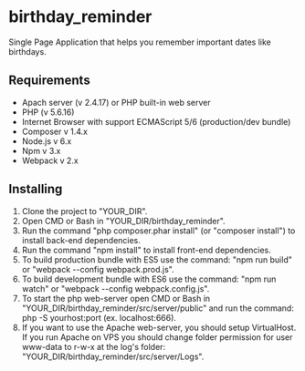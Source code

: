 # birthday_reminder
Single Page Application that helps you remember important dates like birthdays.

Requirements
------------
* Apach server (v 2.4.17) or PHP built-in web server
* PHP (v 5.6.16)
* Internet Browser with support ECMAScript 5/6 (production/dev bundle)
* Composer v 1.4.x
* Node.js v 6.x
* Npm v 3.x
* Webpack v 2.x

Installing
---------
1. Clone the project to "YOUR_DIR".
2. Open CMD or Bash in "YOUR_DIR/birthday_reminder".
3. Run the command "php composer.phar install" (or "composer install") to install back-end dependencies.
4. Run the command "npm install" to install front-end dependencies.
5. To build production bundle with ES5 use the command: "npm run build" or "webpack --config webpack.prod.js".
6. To build development bundle with ES6 use the command: "npm run watch" or "webpack --config webpack.config.js".
7. To start the php web-server open CMD or Bash in "YOUR_DIR/birthday_reminder/src/server/public" and run the command: php -S yourhost:port (ex. localhost:666).
8. If you want to use the Apache web-server, you should setup VirtualHost. If you run Apache on VPS you should change folder permission for user www-data to r-w-x at the log's folder: "YOUR_DIR/birthday_reminder/src/server/Logs". 




